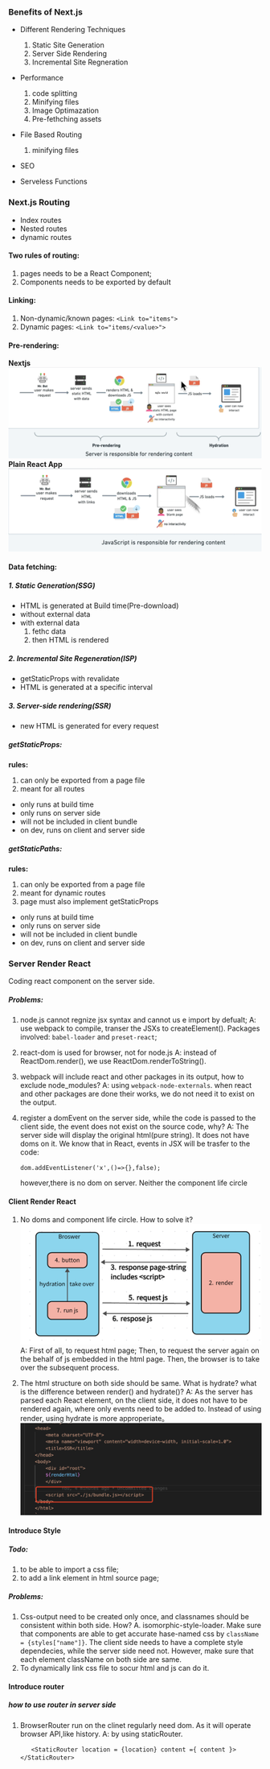 ### Benefits of Next.js

- Different Rendering Techniques
   1. Static Site Generation
   2. Server Side Rendering
   3. Incremental Site Regneration

- Performance  
   1. code splitting
   2. Minifying files
   3. Image Optimazation
   4. Pre-fethching assets
   
- File Based Routing
   1. minifying files

- SEO
- Serveless Functions


### Next.js Routing

- Index routes
- Nested routes
- dynamic routes

#### Two rules of routing:
1. pages needs to be a React Component;
2. Components needs to be exported by default

#### Linking:
1. Non-dynamic/known pages: `<Link to="items">` 
2. Dynamic pages: `<Link to="items/<value>">`


#### Pre-rendering:
<strong>Nextjs</strong>
![avatar](/imgs/pre-rendering.png)
<strong>Plain React App</strong>
![avatar](/imgs/react-plain-render.png)


#### Data fetching:
##### 1. Static Generation(SSG)
- HTML is generated at Build time(Pre-download)
- without external data
- with external data
   1. fethc data
   2. then HTML is rendered

##### 2. Incremental Site Regeneration(ISP)
- getStaticProps with revalidate
- HTML is generated at a specific interval
 

##### 3. Server-side rendering(SSR)
- new HTML is generated for every request

##### getStaticProps:
<strong>rules:</strong>
1. can only be exported from a page file
2. meant for all routes
- only runs at build time
- only runs on server side
- will not be included in client bundle
- on dev, runs on client and server side

##### getStaticPaths:
<strong>rules:</strong>
1. can only be exported from a page file
2. meant for dynamic routes
3. page must also implement getStaticProps
- only runs at build time
- only runs on server side
- will not be included in client bundle
- on dev, runs on client and server side

###  Server Render React
Coding react component on the server side. 
##### Problems:
1. node.js cannot regnize jsx syntax and cannot us e import by defualt;
   A: use webpack to compile, transer the JSXs to createElement(). Packages involved: `babel-loader` and `preset-react`;

2. react-dom is used for browser, not for node.js
   A: instead of ReactDom.render(), we use ReactDom.renderToString().

3. webpack will include react and other packages in its output, how to exclude node_modules?
   A: using `webpack-node-externals`. when react and other packages are done their works, we do not need it to exist on the output.
   
4. register a domEvent on the server side, while the code is passed to the client side, the event does not exist on the source code, why?
   A: The server side will display the original html(pure string). It does not have doms on it. We know that in React, events in JSX will be trasfer to the code: 
   ```
   dom.addEventListener('x',()=>{},false);
   ```
   however,there is no dom on server. Neither the component life circle 

#### Client Render React
1. No doms and component life circle. How to solve it?
   ![avatar](/imgs/client-render.png)
   A: First of all, to request html page;
      Then, to request the server again on the behalf of js embedded in the html page.
      Then, the browser is to take over the subsequent process. 

2. The html structure on both side should be same. What is hydrate? what is the difference between render() and hydrate()?
   A: As the server has parsed each React element, on the client side, it does not have to be rendered again, where only events need to be added to. Instead of using render, using hydrate is more approperiate。
   ![avatar](/imgs/embedjs.png)


#### Introduce Style
##### Todo:
1. to be able to import a css file;
2. to add a link element in html source page;

##### Problems:
1. Css-output need to be created only once, and classnames should be consistent within both side. How? 
   A. isomorphic-style-loader. Make sure that components are able to get accurate hase-named css by `className = {styles["name"]}`. 
   The client side needs to have a complete style dependecies, while the server side need not. However, make sure that each element className on both side are same.
2. To dynamically link css file to socur html and js can do it.

#### Introduce router
##### how to use router in server side
1. BrowserRouter run on the clinet regularly need dom. As it will operate browser API,like history.
   A: by using staticRouter.  
   ```
      <StaticRouter location = {location} content ={ content }></StaticRouter>
   ```